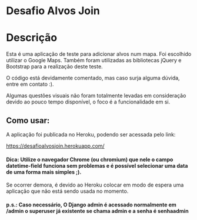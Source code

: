 # Desafio Alvos Join

# Descrição

Esta é uma aplicação de teste para adicionar alvos num mapa. Foi escolhido utilizar o Google Maps.
Também foram utilizadas as bibliotecas jQuery e Bootstrap para a realização deste teste.

O código está devidamente comentado, mas caso surja alguma dúvida, entre em contato :).

Algumas questões visuais não foram totalmente levadas em consideração devido ao pouco tempo disponível, o foco é a funcionalidade em si.

## Como usar:

A aplicação foi publicada no Heroku, podendo ser acessada pelo link:

https://desafioalvosjoin.herokuapp.com/

#### Dica: Utilize o navegador Chrome (ou chromium) que nele o campo datetime-field funciona sem problemas e é possível selecionar uma data de uma forma mais simples ;).

Se ocorrer demora, é devido ao Heroku colocar em modo de espera uma aplicação que não está sendo usada no momento.

#### p.s.: Caso necessário, O Django admin é acessado normalmente em /admin o superuser já existente se chama admin e a senha é senhaadmin
